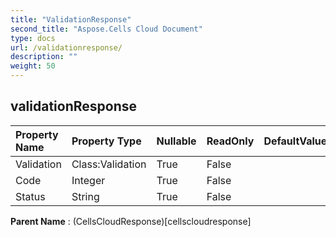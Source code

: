 ```yaml
---
title: "ValidationResponse"
second_title: "Aspose.Cells Cloud Document"
type: docs
url: /validationresponse/
description: ""
weight: 50
---
```


## **validationResponse**

 

| Property Name | Property Type | Nullable |  ReadOnly | DefaultValue | Description | 
| :- | :- | :- |:- |  :- | :- |
| Validation | Class:Validation | True |  False |  |  |  
| Code | Integer | True |  False |  |  |  
| Status | String | True |  False |  |  |  

**Parent Name** : (CellsCloudResponse)[cellscloudresponse]

